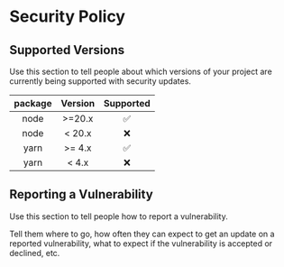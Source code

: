 # Security Policy

## Supported Versions

Use this section to tell people about which versions of your project are currently being supported
with security updates.

| package | Version |     Supported      |
| :-----: | :-----: | :----------------: |
|  node   | >=20.x  | :white_check_mark: |
|  node   | < 20.x  |        :x:         |
|  yarn   | >= 4.x  | :white_check_mark: |
|  yarn   |  < 4.x  |        :x:         |

## Reporting a Vulnerability

Use this section to tell people how to report a vulnerability.

Tell them where to go, how often they can expect to get an update on a reported vulnerability, what
to expect if the vulnerability is accepted or declined, etc.
